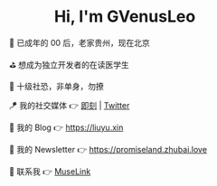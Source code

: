 <div align="center">
  <h1>Hi, I'm GVenusLeo</h1>
</div>
<ul>
  <ol>🔭 已成年的 00 后，老家贵州，现在北京</ol>
  <ol>⛳ 想成为独立开发者的在读医学生</ol>
  <ol>👻 十级社恐，非单身，勿撩</ol>
  <ol>🪁 我的社交媒体 👉 <a href="https://m.okjike.com/users/561f7160-d58c-4156-ab66-a103c9955e52" target="_blank">即刻</a> | <a href="https://twitter.com/liuyu_xin" target="_blank">Twitter</a></ol>
  <ol>🎨 我的 Blog 👉 <a href="https://liuyu.xin" target="_blank">https://liuyu.xin</a></ol>
  <ol>🧮 我的 Newsletter 👉 <a href="https://promiseland.zhubai.love" target="_blank">https://promiseland.zhubai.love</a></ol>
  <ol>🧩 联系我 👉 <a href="https://muselink.cc/gvenusleo" target="_blank">MuseLink</a></ol>
</ul>
